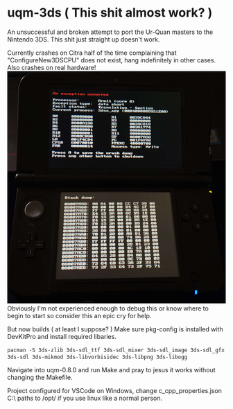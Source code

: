 # uqm-3ds ( This shit almost work? )

An unsuccessful and broken attempt to port the Ur-Quan masters to the Nintendo 3DS.
This shit just straight up doesn't work.

Currently crashes on Citra half of the time complaining that "ConfigureNew3DSCPU" does not exist, hang indefinitely in other cases.
Also crashes on real hardware!
![Crash Image](images/20230526_111819.jpg)
Obviously I'm not experienced enough to debug this or know where to begin to start so consider this an epic cry for help.

But now builds ( at least I suppose? )
Make sure pkg-config is installed with DevKitPro and install required libaries.
```
pacman -S 3ds-zlib 3ds-sdl_ttf 3ds-sdl_mixer 3ds-sdl_image 3ds-sdl_gfx 3ds-sdl 3ds-mikmod 3ds-libvorbisidec 3ds-libpng 3ds-libogg
```
Navigate into uqm-0.8.0 and run Make and pray to jesus it works without changing the Makefile.

Project configured for VSCode on Windows, change c_cpp_properties.json C:\ paths to /opt/ if you use linux like a normal person.
